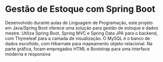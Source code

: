 # Gestão de Estoque com Spring Boot
Desenvolvido durante aulas de Linguagem de Programação, este projeto em Java/Spring Boot oferece uma solução para gestão de estoque e dados mestre. Utiliza Spring Boot, Spring MVC e Spring Data JPA para o backend, com Thymeleaf para a camada de visualização. O MySQL é o banco de dados escolhido, com Hibernate para mapeamento objeto-relacional. Na parte gráfica, foram empregados HTML e Bootstrap para uma interface moderna e responsiva
